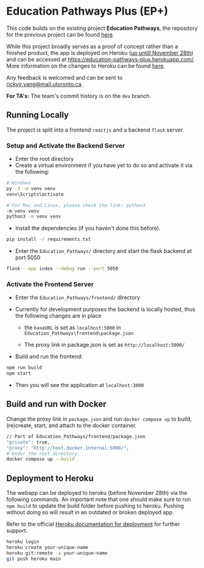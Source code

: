 # Education Pathways Plus (EP+)

This code builds on the existing project **Education Pathways**, the repository for the previous project can be found [here](https://github.com/ECE444-2022Fall/Assignment_1_starter_template).

While this project broadly serves as a proof of concept rather than a finished product, the app is deployed on Heroku ([up untill November 28th](https://thenewstack.io/where-can-heroku-free-tier-users-go/#:~:text=Wise%20added%20that%20starting%20Oct,free%20dynos%20and%20data%20services.)) and can be accessed at https://education-pathways-plus.herokuapp.com/. More information on the changes to Heroku can be found [here]( https://blog.heroku.com/next-chapter).

Any feedback is welcomed and can be sent to rickyjr.yang@mail.utoronto.ca.

**For TA's:** The team's commit history is on the `dev` branch.

## Running Locally

The project is split into a frontend `reactjs` and a backend `flask` server.

### Setup and Activate the Backend Server

- Enter the root directory
- Create a virtual environment if you have yet to do so and activate it via the following:

```bash
# Windows
py -3 -m venv venv
venv\Scripts\activate

# For Mac and Linux, please check the link: python3 
-m venv venv
python3 -m venv venv
```

- Install the dependencies (if you haven't done this before).

```bash
pip install -r requirements.txt
```

- Enter the `Education_Pathways/` directory and start the flask backend at port 5050

```bash
flask --app index --debug run --port 5050
```

### Activate the Frontend Server

- Enter the `Education_Pathways/frontend/` directory

- Currently for development purposes the backend is locally hosted, thus the following changes are in place

  - the `baseURL` is set as `localhost:5000` in `Education_Pathways\frontend\package.json`

  - The proxy link in package.json is set as `http://localhost:5000/`

- Build and run the frontend:

```bash
npm run build
npm start
```

- Then you will see the application at `localhost:3000`

## Build and run with Docker

Change the proxy link in `package.json` and run `docker compose up` to build, (re)create, start, and attach to the docker container.

```bash
// Part of Education_Pathways/frontend/package.json
"private": true,
"proxy": "http://host.docker.internal:5000/",
# Under the root directory
docker compose up --build
```

## Deployment to Heroku

The webapp can be deployed to heroku (before November 28th) via the following commands. An important note that one should make sure to run `npm build` to update the build folder before pushing to heroku. Pushing without doing so will result in an outdated or broken deployed app.

Refer to the official [Heroku documentation for deployment](https://devcenter.heroku.com/articles/git#deploy-your-code) for further support.

```bash
heroku login
heroku create your-unique-name
heroku git:remote -a your-unique-name
git push heroku main
```
